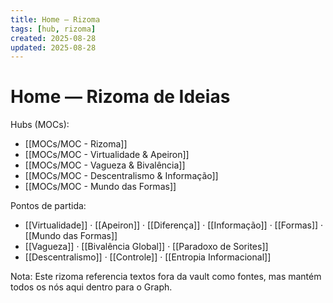 ```yaml
---
title: Home — Rizoma
tags: [hub, rizoma]
created: 2025-08-28
updated: 2025-08-28
---
```


# Home — Rizoma de Ideias

Hubs (MOCs):
- [[MOCs/MOC - Rizoma]]
- [[MOCs/MOC - Virtualidade & Apeiron]]
- [[MOCs/MOC - Vagueza & Bivalência]]
 - [[MOCs/MOC - Descentralismo & Informação]]
 - [[MOCs/MOC - Mundo das Formas]]

Pontos de partida:
- [[Virtualidade]] · [[Apeiron]] · [[Diferença]] · [[Informação]] · [[Formas]] · [[Mundo das Formas]]
- [[Vagueza]] · [[Bivalência Global]] · [[Paradoxo de Sorites]]
- [[Descentralismo]] · [[Controle]] · [[Entropia Informacional]]

Nota: Este rizoma referencia textos fora da vault como fontes, mas mantém todos os nós aqui dentro para o Graph.

